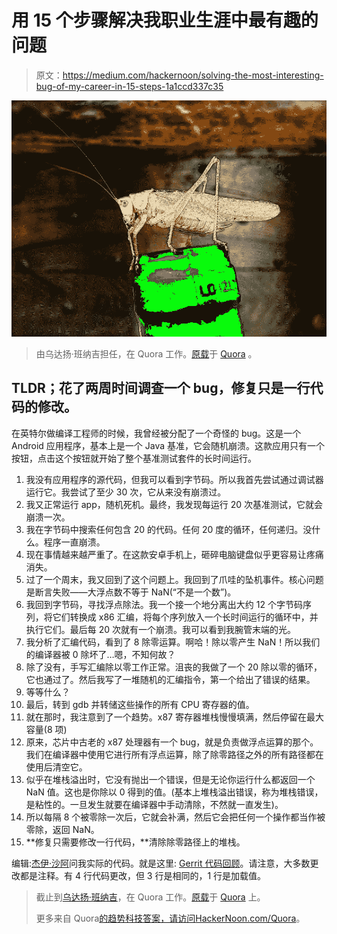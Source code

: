 # 用 15 个步骤解决我职业生涯中最有趣的问题

> 原文：<https://medium.com/hackernoon/solving-the-most-interesting-bug-of-my-career-in-15-steps-1a1ccd337c35>

![](img/d7caae5fedce7e4394c68440fa42c8ae.png)

> 由乌达扬·班纳吉担任，在 Quora 工作。[原载](https://www.quora.com/What-is-the-most-interesting-bug-you-have-ever-solved-in-a-computer-program/answer/Udayan-Banerji)于 [Quora](http://quora.com?ref=hackernoon) 。

## **TLDR；花了两周时间调查一个 bug，修复只是一行代码的修改。**

在英特尔做编译工程师的时候，我曾经被分配了一个奇怪的 bug。这是一个 Android 应用程序，基本上是一个 Java 基准，它会随机崩溃。这款应用只有一个按钮，点击这个按钮就开始了整个基准测试套件的长时间运行。

1.  我没有应用程序的源代码，但我可以看到字节码。所以我首先尝试通过调试器运行它。我尝试了至少 30 次，它从来没有崩溃过。
2.  我又正常运行 app，随机死机。最终，我发现每运行 20 次基准测试，它就会崩溃一次。
3.  我在字节码中搜索任何包含 20 的代码。任何 20 度的循环，任何递归。没什么。程序一直崩溃。
4.  现在事情越来越严重了。在这款安卓手机上，砸碎电脑键盘似乎更容易让疼痛消失。
5.  过了一个周末，我又回到了这个问题上。我回到了爪哇的坠机事件。核心问题是断言失败——大浮点数不等于 NaN(“不是一个数”)。
6.  我回到字节码，寻找浮点除法。我一个接一个地分离出大约 12 个字节码序列，将它们转换成 x86 汇编，将每个序列放入一个长时间运行的循环中，并执行它们。最后每 20 次就有一个崩溃。我可以看到我腕管末端的光。
7.  我分析了汇编代码，看到了 8 除零运算。啊哈！除以零产生 NaN！所以我们的编译器被 0 除坏了…嗯，不知何故？
8.  除了没有，手写汇编除以零工作正常。沮丧的我做了一个 20 除以零的循环，它也通过了。然后我写了一堆随机的汇编指令，第一个给出了错误的结果。
9.  等等什么？
10.  最后，转到 gdb 并转储这些操作的所有 CPU 寄存器的值。
11.  就在那时，我注意到了一个趋势。x87 寄存器堆栈慢慢填满，然后停留在最大容量(8 项)
12.  原来，芯片中古老的 x87 处理器有一个 bug，就是负责做浮点运算的那个。我们在编译器中使用它进行所有浮点运算，除了除零路径之外的所有路径都在使用后清空它。
13.  似乎在堆栈溢出时，它没有抛出一个错误，但是无论你运行什么都返回一个 NaN 值。这也是你除以 0 得到的值。(基本上堆栈溢出错误，称为堆栈错误，是粘性的。一旦发生就要在编译器中手动清除，不然就一直发生)。
14.  所以每隔 8 个被零除一次后，它就会补满，然后它会把任何一个操作都当作被零除，返回 NaN。
15.  **修复只需要修改一行代码，**清除除零路径上的堆栈。

编辑:[杰伊·沙阿](https://www.quora.com/profile/Jay-Shah-6)问我实际的代码。就是这里: [Gerrit 代码回顾](https://android-review.googlesource.com/#/c/54874/3/vm/compiler/codegen/x86/LowerAlu.cpp)。请注意，大多数更改都是注释。有 4 行代码更改，但 3 行是相同的，1 行是加载值。

> 截止到[乌达扬·班纳吉](https://www.quora.com/profile/Udayan-Banerji)，在 Quora 工作。[原载](https://www.quora.com/What-is-the-most-interesting-bug-you-have-ever-solved-in-a-computer-program/answer/Udayan-Banerji)于 [Quora](http://quora.com?ref=hackernoon) 上。
> 
> 更多来自 Quora[的趋势科技答案，请访问](https://medium.com/u/3853f85f7d5e?source=post_page-----1a1ccd337c35--------------------------------)[HackerNoon.com/Quora](https://hackernoon.com/quora/home)。